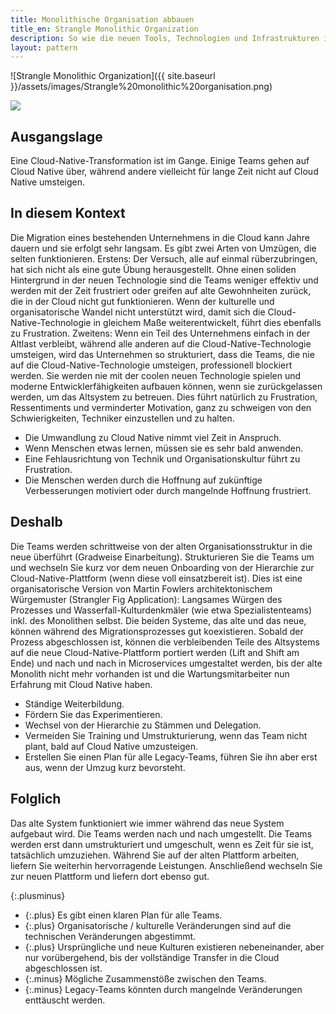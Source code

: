 ```yaml
---
title: Monolithische Organisation abbauen
title_en: Strangle Monolithic Organization
description: So wie die neuen Tools, Technologien und Infrastrukturen im Laufe einer Transformationsinitiative allmählich eingeführt werden, müssen sich auch die Organisation und ihre Teams weiterentwickeln, um mit ihnen richtig zu arbeiten.
layout: pattern
---
```


![Strangle Monolithic Organization]({{ site.baseurl }}/assets/images/Strangle%20monolithic%20organisation.png)

![](../_images/5e15e5c078f3a384ae17bf4b_Strangle%20monolithic%20organisation.png)

## Ausgangslage

Eine Cloud-Native-Transformation ist im Gange.
Einige Teams gehen auf Cloud Native über, während andere vielleicht für lange Zeit nicht auf Cloud Native umsteigen.

## In diesem Kontext

Die Migration eines bestehenden Unternehmens in die Cloud kann Jahre dauern und sie erfolgt sehr langsam.
Es gibt zwei Arten von Umzügen, die selten funktionieren.
Erstens: Der Versuch, alle auf einmal rüberzubringen, hat sich nicht als eine gute Übung herausgestellt.
Ohne einen soliden Hintergrund in der neuen Technologie sind die Teams weniger effektiv und werden mit der Zeit frustriert oder greifen auf alte Gewohnheiten zurück, die in der Cloud nicht gut funktionieren.
Wenn der kulturelle und organisatorische Wandel nicht unterstützt wird, damit sich die Cloud-Native-Technologie in gleichem Maße weiterentwickelt, führt dies ebenfalls zu Frustration.
Zweitens: Wenn ein Teil des Unternehmens einfach in der Altlast verbleibt, während alle anderen auf die Cloud-Native-Technologie umsteigen, wird das Unternehmen so strukturiert, dass die Teams, die nie auf die Cloud-Native-Technologie umsteigen, professionell blockiert werden.
Sie werden nie mit der coolen neuen Technologie spielen und moderne Entwicklerfähigkeiten aufbauen können, wenn sie zurückgelassen werden, um das Altsystem zu betreuen.
Dies führt natürlich zu Frustration, Ressentiments und verminderter Motivation, ganz zu schweigen von den Schwierigkeiten, Techniker einzustellen und zu halten.

* Die Umwandlung zu Cloud Native nimmt viel Zeit in Anspruch.
* Wenn Menschen etwas lernen, müssen sie es sehr bald anwenden.
* Eine Fehlausrichtung von Technik und Organisationskultur führt zu Frustration.
* Die Menschen werden durch die Hoffnung auf zukünftige Verbesserungen motiviert oder durch mangelnde Hoffnung frustriert.

## Deshalb

Die Teams werden schrittweise von der alten Organisationsstruktur in die neue überführt (Gradweise Einarbeitung).
Strukturieren Sie die Teams um und wechseln Sie kurz vor dem neuen Onboarding von der Hierarchie zur Cloud-Native-Plattform (wenn diese voll einsatzbereit ist).
Dies ist eine organisatorische Version von Martin Fowlers architektonischem Würgemuster (Strangler Fig Application):
Langsames Würgen des Prozesses und Wasserfall-Kulturdenkmäler (wie etwa Spezialistenteams) inkl. des Monolithen selbst.
Die beiden Systeme, das alte und das neue, können während des Migrationsprozesses gut koexistieren.
Sobald der Prozess abgeschlossen ist, können die verbleibenden Teile des Altsystems auf die neue Cloud-Native-Plattform portiert werden (Lift and Shift am Ende) und nach und nach in Microservices umgestaltet werden, bis der alte Monolith nicht mehr vorhanden ist und die Wartungsmitarbeiter nun Erfahrung mit Cloud Native haben.

* Ständige Weiterbildung.
* Fördern Sie das Experimentieren.
* Wechsel von der Hierarchie zu Stämmen und Delegation.
* Vermeiden Sie Training und Umstrukturierung, wenn das Team nicht plant, bald auf Cloud Native umzusteigen.
* Erstellen Sie einen Plan für alle Legacy-Teams, führen Sie ihn aber erst aus, wenn der Umzug kurz bevorsteht.

## Folglich

Das alte System funktioniert wie immer während das neue System aufgebaut wird.
Die Teams werden nach und nach umgestellt.
Die Teams werden erst dann umstrukturiert und umgeschult, wenn es Zeit für sie ist, tatsächlich umzuziehen.
Während Sie auf der alten Plattform arbeiten, liefern Sie weiterhin hervorragende Leistungen.
Anschließend wechseln Sie zur neuen Plattform und liefern dort ebenso gut.

{:.plusminus}
- {:.plus} Es gibt einen klaren Plan für alle Teams.
- {:.plus} Organisatorische / kulturelle Veränderungen sind auf die technischen Veränderungen abgestimmt.
- {:.plus} Ursprüngliche und neue Kulturen existieren nebeneinander, aber nur vorübergehend, bis der vollständige Transfer in die Cloud abgeschlossen ist.
- {:.minus} Mögliche Zusammenstöße zwischen den Teams.
- {:.minus} Legacy-Teams könnten durch mangelnde Veränderungen enttäuscht werden.
